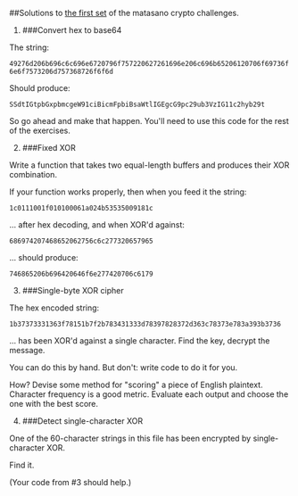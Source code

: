 ##Solutions to [the first set](http://cryptopals.com/sets/1/) of the matasano crypto challenges.

1. ###Convert hex to base64

  The string:

  `49276d206b696c6c696e6720796f757220627261696e206c696b65206120706f69736f6e6f7573206d757368726f6f6d`

  Should produce:

  `SSdtIGtpbGxpbmcgeW91ciBicmFpbiBsaWtlIGEgcG9pc29ub3VzIG11c2hyb29t`

  So go ahead and make that happen. You'll need to use this code for the rest of the exercises.

2. ###Fixed XOR

  Write a function that takes two equal-length buffers and produces their XOR combination.

  If your function works properly, then when you feed it the string:

  `1c0111001f010100061a024b53535009181c`

  ... after hex decoding, and when XOR'd against:

  `686974207468652062756c6c277320657965`

  ... should produce:

  `746865206b696420646f6e277420706c6179`

3. ###Single-byte XOR cipher

  The hex encoded string:

  `1b37373331363f78151b7f2b783431333d78397828372d363c78373e783a393b3736`

  ... has been XOR'd against a single character. Find the key, decrypt the message.

  You can do this by hand. But don't: write code to do it for you.

  How? Devise some method for "scoring" a piece of English plaintext. Character frequency is a good metric. Evaluate each output and choose the one with the best score.

4. ###Detect single-character XOR

  One of the 60-character strings in this file has been encrypted by single-character XOR.

  Find it.

  (Your code from #3 should help.)